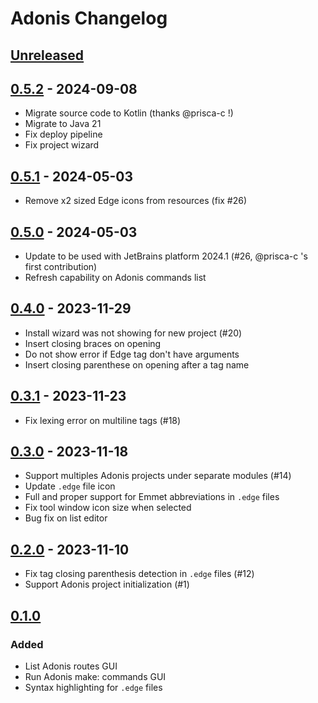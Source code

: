 # Adonis Changelog

## [Unreleased]

## [0.5.2] - 2024-09-08

- Migrate source code to Kotlin (thanks @prisca-c !)
- Migrate to Java 21
- Fix deploy pipeline
- Fix project wizard

## [0.5.1] - 2024-05-03

- Remove x2 sized Edge icons from resources (fix #26)

## [0.5.0] - 2024-05-03

- Update to be used with JetBrains platform 2024.1 (#26, @prisca-c 's first contribution)
- Refresh capability on Adonis commands list

## [0.4.0] - 2023-11-29

- Install wizard was not showing for new project (#20)
- Insert closing braces on opening
- Do not show error if Edge tag don't have arguments
- Insert closing parenthese on opening after a tag name

## [0.3.1] - 2023-11-23

- Fix lexing error on multiline tags (#18)

## [0.3.0] - 2023-11-18

- Support multiples Adonis projects under separate modules (#14)
- Update `.edge` file icon
- Full and proper support for Emmet abbreviations in `.edge` files
- Fix tool window icon size when selected
- Bug fix on list editor

## [0.2.0] - 2023-11-10

- Fix tag closing parenthesis detection in `.edge` files (#12)
- Support Adonis project initialization (#1)

## [0.1.0]

### Added

- List Adonis routes GUI
- Run Adonis make: commands GUI
- Syntax highlighting for `.edge` files

[Unreleased]: https://github.com/Xstoudi/adonis-intellij/compare/v0.5.2...HEAD
[0.5.2]: https://github.com/Xstoudi/adonis-intellij/compare/v0.5.1...v0.5.2
[0.5.1]: https://github.com/Xstoudi/adonis-intellij/compare/v0.5.0...v0.5.1
[0.5.0]: https://github.com/Xstoudi/adonis-intellij/compare/v0.4.0...v0.5.0
[0.4.0]: https://github.com/Xstoudi/adonis-intellij/compare/v0.3.1...v0.4.0
[0.3.1]: https://github.com/Xstoudi/adonis-intellij/compare/v0.3.0...v0.3.1
[0.3.0]: https://github.com/Xstoudi/adonis-intellij/compare/v0.2.0...v0.3.0
[0.2.0]: https://github.com/Xstoudi/adonis-intellij/compare/v0.1.0...v0.2.0
[0.1.0]: https://github.com/Xstoudi/adonis-intellij/commits/v0.1.0
